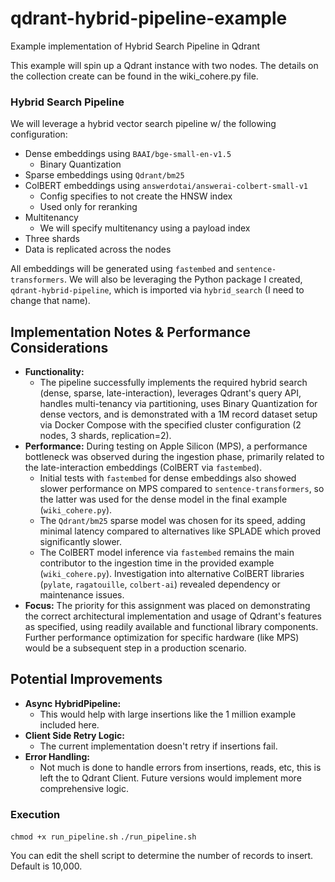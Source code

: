 # qdrant-hybrid-pipeline-example
Example implementation of Hybrid Search Pipeline in Qdrant

This example will spin up a Qdrant instance with two nodes. The details on the collection create can be found in the wiki_cohere.py file.

### Hybrid Search Pipeline

We will leverage a hybrid vector search pipeline w/ the following configuration:

- Dense embeddings using `BAAI/bge-small-en-v1.5`
  - Binary Quantization
- Sparse embeddings using `Qdrant/bm25`
- ColBERT embeddings using `answerdotai/answerai-colbert-small-v1`
  - Config specifies to not create the HNSW index
  - Used only for reranking
- Multitenancy
  - We will specify multitenancy using a payload index
- Three shards
- Data is replicated across the nodes

All embeddings will be generated using `fastembed` and `sentence-transformers`. We will also be leveraging the Python package I created, `qdrant-hybrid-pipeline`, which is imported via `hybrid_search` (I need to change that name).


## Implementation Notes & Performance Considerations

* **Functionality:**
  * The pipeline successfully implements the required hybrid search (dense, sparse, late-interaction), leverages Qdrant's query API, handles multi-tenancy via partitioning, uses Binary Quantization for dense vectors, and is demonstrated with a 1M record dataset setup via Docker Compose with the specified cluster configuration (2 nodes, 3 shards, replication=2).
* **Performance:** During testing on Apple Silicon (MPS), a performance bottleneck was observed during the ingestion phase, primarily related to the late-interaction embeddings (ColBERT via `fastembed`). 
    * Initial tests with `fastembed` for dense embeddings also showed slower performance on MPS compared to `sentence-transformers`, so the latter was used for the dense model in the final example (`wiki_cohere.py`).
    * The `Qdrant/bm25` sparse model was chosen for its speed, adding minimal latency compared to alternatives like SPLADE which proved significantly slower.
    * The ColBERT model inference via `fastembed` remains the main contributor to the ingestion time in the provided example (`wiki_cohere.py`). Investigation into alternative ColBERT libraries (`pylate`, `ragatouille`, `colbert-ai`) revealed dependency or maintenance issues.
* **Focus:** The priority for this assignment was placed on demonstrating the correct architectural implementation and usage of Qdrant's features as specified, using readily available and functional library components. Further performance optimization for specific hardware (like MPS) would be a subsequent step in a production scenario.

## Potential Improvements
* **Async HybridPipeline:**
  * This would help with large insertions like the 1 million example included here.
* **Client Side Retry Logic:**
  * The current implementation doesn't retry if insertions fail.
* **Error Handling:**
  * Not much is done to handle errors from insertions, reads, etc, this is left the to Qdrant Client. Future versions would implement more comprehensive logic.

### Execution

`chmod +x run_pipeline.sh`
`./run_pipeline.sh`

You can edit the shell script to determine the number of records to insert. Default is 10,000. 
